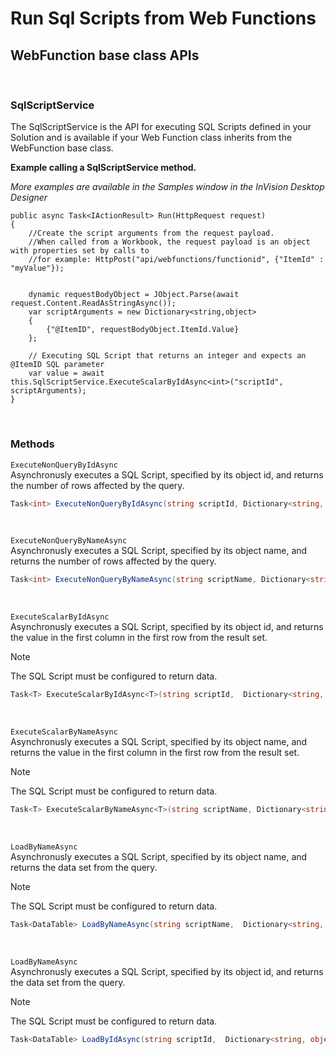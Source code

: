 
# Run Sql Scripts from Web Functions

## WebFunction base class APIs

<br/>

### SqlScriptService

The SqlScriptService is the API for executing SQL Scripts defined in your Solution and is available if your Web Function class inherits from the WebFunction base class.
<br/>

**Example calling a SqlScriptService method.**

_More examples are available in the Samples window in the InVision Desktop Designer_

    public async Task<IActionResult> Run(HttpRequest request)
    {
        //Create the script arguments from the request payload.
        //When called from a Workbook, the request payload is an object with properties set by calls to
        //for example: HttpPost("api/webfunctions/functionid", {"ItemId" : "myValue"});


        dynamic requestBodyObject = JObject.Parse(await request.Content.ReadAsStringAsync());
        var scriptArguments = new Dictionary<string,object>
        {
            {"@ItemID", requestBodyObject.ItemId.Value}
        };

        // Executing SQL Script that returns an integer and expects an @ItemID SQL parameter
        var value = await this.SqlScriptService.ExecuteScalarByIdAsync<int>("scriptId", scriptArguments);
    }

<br/>

### Methods

`ExecuteNonQueryByIdAsync`  
Asynchronusly executes a SQL Script, specified by its object id, and returns the number of rows affected by the query.

```csharp
Task<int> ExecuteNonQueryByIdAsync(string scriptId, Dictionary<string, object> paramValues = null)
```

<br/>

`ExecuteNonQueryByNameAsync`  
Asynchronusly executes a SQL Script, specified by its object name, and returns the number of rows affected by the query.

```csharp
Task<int> ExecuteNonQueryByNameAsync(string scriptName, Dictionary<string, object> paramValues = null)
```

<br/>

`ExecuteScalarByIdAsync`  
Asynchronusly executes a SQL Script, specified by its object id, and returns the value in the first column in the first row from the result set. 

> [!NOTE]
> The SQL Script must be configured to return data.

```csharp
Task<T> ExecuteScalarByIdAsync<T>(string scriptId,  Dictionary<string, object> paramValues = null)
```

<br/>

`ExecuteScalarByNameAsync`  
Asynchronusly executes a SQL Script, specified by its object name, and returns the value in the first column in the first row from the result set. 

> [!NOTE]
> The SQL Script must be configured to return data.

```csharp
Task<T> ExecuteScalarByNameAsync<T>(string scriptName, Dictionary<string,object> paramValues = null)
```

<br/>

`LoadByNameAsync`  
Asynchronusly executes a SQL Script, specified by its object name, and returns the data set from the query. 

> [!NOTE]
> The SQL Script must be configured to return data.

```csharp
Task<DataTable> LoadByNameAsync(string scriptName,  Dictionary<string, object> paramValues = null)
```

<br/>

`LoadByNameAsync`  
Asynchronusly executes a SQL Script, specified by its object id, and returns the data set from the query. 

> [!NOTE]
> The SQL Script must be configured to return data.

```csharp
Task<DataTable> LoadByIdAsync(string scriptId,  Dictionary<string, object> paramValues = null)
```
